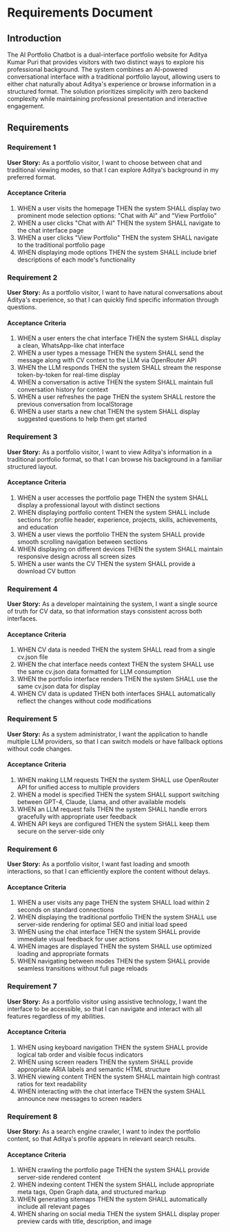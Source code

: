 # Requirements Document

## Introduction

The AI Portfolio Chatbot is a dual-interface portfolio website for Aditya Kumar Puri that provides visitors with two distinct ways to explore his professional background. The system combines an AI-powered conversational interface with a traditional portfolio layout, allowing users to either chat naturally about Aditya's experience or browse information in a structured format. The solution prioritizes simplicity with zero backend complexity while maintaining professional presentation and interactive engagement.

## Requirements

### Requirement 1

**User Story:** As a portfolio visitor, I want to choose between chat and traditional viewing modes, so that I can explore Aditya's background in my preferred format.

#### Acceptance Criteria

1. WHEN a user visits the homepage THEN the system SHALL display two prominent mode selection options: "Chat with AI" and "View Portfolio"
2. WHEN a user clicks "Chat with AI" THEN the system SHALL navigate to the chat interface page
3. WHEN a user clicks "View Portfolio" THEN the system SHALL navigate to the traditional portfolio page
4. WHEN displaying mode options THEN the system SHALL include brief descriptions of each mode's functionality

### Requirement 2

**User Story:** As a portfolio visitor, I want to have natural conversations about Aditya's experience, so that I can quickly find specific information through questions.

#### Acceptance Criteria

1. WHEN a user enters the chat interface THEN the system SHALL display a clean, WhatsApp-like chat interface
2. WHEN a user types a message THEN the system SHALL send the message along with CV context to the LLM via OpenRouter API
3. WHEN the LLM responds THEN the system SHALL stream the response token-by-token for real-time display
4. WHEN a conversation is active THEN the system SHALL maintain full conversation history for context
5. WHEN a user refreshes the page THEN the system SHALL restore the previous conversation from localStorage
6. WHEN a user starts a new chat THEN the system SHALL display suggested questions to help them get started

### Requirement 3

**User Story:** As a portfolio visitor, I want to view Aditya's information in a traditional portfolio format, so that I can browse his background in a familiar structured layout.

#### Acceptance Criteria

1. WHEN a user accesses the portfolio page THEN the system SHALL display a professional layout with distinct sections
2. WHEN displaying portfolio content THEN the system SHALL include sections for: profile header, experience, projects, skills, achievements, and education
3. WHEN a user views the portfolio THEN the system SHALL provide smooth scrolling navigation between sections
4. WHEN displaying on different devices THEN the system SHALL maintain responsive design across all screen sizes
5. WHEN a user wants the CV THEN the system SHALL provide a download CV button

### Requirement 4

**User Story:** As a developer maintaining the system, I want a single source of truth for CV data, so that information stays consistent across both interfaces.

#### Acceptance Criteria

1. WHEN CV data is needed THEN the system SHALL read from a single cv.json file
2. WHEN the chat interface needs context THEN the system SHALL use the same cv.json data formatted for LLM consumption
3. WHEN the portfolio interface renders THEN the system SHALL use the same cv.json data for display
4. WHEN CV data is updated THEN both interfaces SHALL automatically reflect the changes without code modifications

### Requirement 5

**User Story:** As a system administrator, I want the application to handle multiple LLM providers, so that I can switch models or have fallback options without code changes.

#### Acceptance Criteria

1. WHEN making LLM requests THEN the system SHALL use OpenRouter API for unified access to multiple providers
2. WHEN a model is specified THEN the system SHALL support switching between GPT-4, Claude, Llama, and other available models
3. WHEN an LLM request fails THEN the system SHALL handle errors gracefully with appropriate user feedback
4. WHEN API keys are configured THEN the system SHALL keep them secure on the server-side only

### Requirement 6

**User Story:** As a portfolio visitor, I want fast loading and smooth interactions, so that I can efficiently explore the content without delays.

#### Acceptance Criteria

1. WHEN a user visits any page THEN the system SHALL load within 2 seconds on standard connections
2. WHEN displaying the traditional portfolio THEN the system SHALL use server-side rendering for optimal SEO and initial load speed
3. WHEN using the chat interface THEN the system SHALL provide immediate visual feedback for user actions
4. WHEN images are displayed THEN the system SHALL use optimized loading and appropriate formats
5. WHEN navigating between modes THEN the system SHALL provide seamless transitions without full page reloads

### Requirement 7

**User Story:** As a portfolio visitor using assistive technology, I want the interface to be accessible, so that I can navigate and interact with all features regardless of my abilities.

#### Acceptance Criteria

1. WHEN using keyboard navigation THEN the system SHALL provide logical tab order and visible focus indicators
2. WHEN using screen readers THEN the system SHALL provide appropriate ARIA labels and semantic HTML structure
3. WHEN viewing content THEN the system SHALL maintain high contrast ratios for text readability
4. WHEN interacting with the chat interface THEN the system SHALL announce new messages to screen readers

### Requirement 8

**User Story:** As a search engine crawler, I want to index the portfolio content, so that Aditya's profile appears in relevant search results.

#### Acceptance Criteria

1. WHEN crawling the portfolio page THEN the system SHALL provide server-side rendered content
2. WHEN indexing content THEN the system SHALL include appropriate meta tags, Open Graph data, and structured markup
3. WHEN generating sitemaps THEN the system SHALL automatically include all relevant pages
4. WHEN sharing on social media THEN the system SHALL display proper preview cards with title, description, and image
